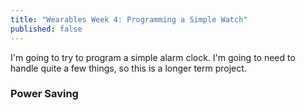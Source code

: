 ```yaml
---
title: "Wearables Week 4: Programming a Simple Watch"
published: false
---
```

I'm going to try to program a simple alarm clock. I'm going to need to handle
quite a few things, so this is a longer term project.

### Power Saving

